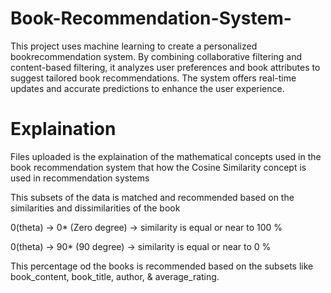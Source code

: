 # Book-Recommendation-System-
This project uses machine learning to create a personalized bookrecommendation system. By combining collaborative filtering and content-based filtering, it analyzes user preferences and book attributes to suggest tailored book recommendations. The system offers real-time updates and accurate predictions to enhance the user experience.


# Explaination

Files uploaded is the explaination of the mathematical concepts used in the book recommendation system that how the Cosine Similarity concept is used in recommendation systems 

This subsets of the data is matched and recommended based on the similarities and dissimilarities of the book 

0(theta) -> 0* (Zero degree) -> similarity is equal or near to 100 %

0(theta) -> 90* (90 degree) -> similarity is equal or near to 0 %

This percentage od the books is recommended based on the subsets like book_content, book_title, author, & average_rating.

